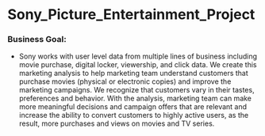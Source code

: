 # Sony_Picture_Entertainment_Project

### Business Goal: 
- Sony works with user level data from multiple lines of business including movie purchase, digital locker, viewership, and click data. We create this marketing analysis to help marketing team understand customers that purchase movies (physical or electronic copies) and improve the marketing campaigns.  We recognize that customers vary in their tastes, preferences and behavior. With the analysis, marketing team can make more meaningful decisions and campaign offers that are relevant and increase the ability to convert customers to highly active users, as the result, more purchases and views on movies and TV series. 

